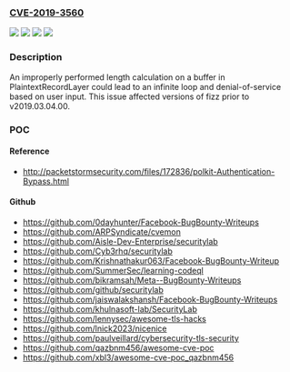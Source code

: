 ### [CVE-2019-3560](https://cve.mitre.org/cgi-bin/cvename.cgi?name=CVE-2019-3560)
![](https://img.shields.io/static/v1?label=Product&message=fizz&color=blue)
![](https://img.shields.io/static/v1?label=Version&message=unspecified%20&color=brightgreen)
![](https://img.shields.io/static/v1?label=Version&message=v2019.03.04.00%20&color=brightgreen)
![](https://img.shields.io/static/v1?label=Vulnerability&message=Loop%20with%20Unreachable%20Exit%20Condition%20(CWE-835)&color=brightgreen)

### Description

An improperly performed length calculation on a buffer in PlaintextRecordLayer could lead to an infinite loop and denial-of-service based on user input. This issue affected versions of fizz prior to v2019.03.04.00.

### POC

#### Reference
- http://packetstormsecurity.com/files/172836/polkit-Authentication-Bypass.html

#### Github
- https://github.com/0dayhunter/Facebook-BugBounty-Writeups
- https://github.com/ARPSyndicate/cvemon
- https://github.com/Aisle-Dev-Enterprise/securitylab
- https://github.com/Cyb3rhq/securitylab
- https://github.com/Krishnathakur063/Facebook-BugBounty-Writeup
- https://github.com/SummerSec/learning-codeql
- https://github.com/bikramsah/Meta--BugBounty-Writeups
- https://github.com/github/securitylab
- https://github.com/jaiswalakshansh/Facebook-BugBounty-Writeups
- https://github.com/khulnasoft-lab/SecurityLab
- https://github.com/lennysec/awesome-tls-hacks
- https://github.com/lnick2023/nicenice
- https://github.com/paulveillard/cybersecurity-tls-security
- https://github.com/qazbnm456/awesome-cve-poc
- https://github.com/xbl3/awesome-cve-poc_qazbnm456

